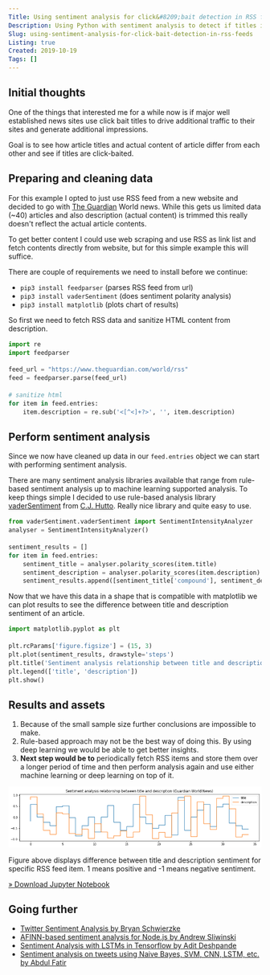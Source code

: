 ```yaml
---
Title: Using sentiment analysis for click&#8209;bait detection in RSS feeds
Description: Using Python with sentiment analysis to detect if titles in RSS feeds are click-bait
Slug: using-sentiment-analysis-for-click-bait-detection-in-rss-feeds
Listing: true
Created: 2019-10-19
Tags: []
---
```


## Initial thoughts

One of the things that interested me for a while now is  if major well established news sites use click bait titles to drive additional traffic to their sites and generate additional impressions.

Goal is to see how article titles and actual content of article differ from each other and see if titles are click-baited.

## Preparing and cleaning data

For this example I opted to just use RSS feed from a new website and decided to go with [The Guardian](https://www.theguardian.com) World news. While this gets us limited data (~40) articles and also description (actual content) is trimmed this really doesn't reflect the actual article contents.

To get better content I could use web scraping and use RSS as link list and fetch contents directly from website, but for this simple example this will suffice.

There are couple of requirements we need to install before we continue:

- `pip3 install feedparser` (parses RSS feed from url)
- `pip3 install vaderSentiment` (does sentiment polarity analysis)
- `pip3 install matplotlib` (plots chart of results)

So first we need to fetch RSS data and sanitize HTML content from description.

```python
import re
import feedparser

feed_url = "https://www.theguardian.com/world/rss"
feed = feedparser.parse(feed_url)

# sanitize html
for item in feed.entries:
    item.description = re.sub('<[^<]+?>', '', item.description)
```

## Perform sentiment analysis

Since we now have cleaned up data in our `feed.entries` object we can start with performing sentiment analysis.

There are many sentiment analysis libraries available that range from rule-based sentiment analysis up to machine learning supported analysis. To keep things simple I decided to use rule-based analysis library [vaderSentiment](https://github.com/cjhutto/vaderSentiment) from [C.J. Hutto](https://github.com/cjhutto). Really nice library and quite easy to use.

```python
from vaderSentiment.vaderSentiment import SentimentIntensityAnalyzer
analyser = SentimentIntensityAnalyzer()

sentiment_results = []
for item in feed.entries:
    sentiment_title = analyser.polarity_scores(item.title)
    sentiment_description = analyser.polarity_scores(item.description)
    sentiment_results.append([sentiment_title['compound'], sentiment_description['compound']])
```

Now that we have this data in a shape that is compatible with matplotlib we can plot results to see the difference between title and description sentiment of an article.

```python
import matplotlib.pyplot as plt

plt.rcParams['figure.figsize'] = (15, 3)
plt.plot(sentiment_results, drawstyle='steps')
plt.title('Sentiment analysis relationship between title and description (Guardian World News)')
plt.legend(['title', 'description'])
plt.show()
```

## Results and assets

1. Because of the small sample size further conclusions are impossible to make.
2. Rule-based approach may not be the best way of doing this. By using deep learning we would be able to get better insights.
3. **Next step would be to** periodically fetch RSS items and store them over a longer period of time and then perform analysis again and use either machine learning or deep learning on top of it.

![Relationship between title and description](/assets/sentiment-analysis/guardian-sa-title-desc-relationship.png)

Figure above displays difference between title and description sentiment for specific RSS feed item. 1 means positive and -1 means negative sentiment.

[» Download Jupyter Notebook](/assets/sentiment-analysis/sentiment-analysis.ipynb)

## Going further

- [Twitter Sentiment Analysis by Bryan Schwierzke](https://github.com/bswiss/news_mood)
- [AFINN-based sentiment analysis for Node.js by Andrew Sliwinski](https://github.com/thisandagain/sentiment)
- [Sentiment Analysis with LSTMs in Tensorflow by Adit Deshpande](https://github.com/adeshpande3/LSTM-Sentiment-Analysis)
- [Sentiment analysis on tweets using Naive Bayes, SVM, CNN, LSTM, etc. by Abdul Fatir](https://github.com/abdulfatir/twitter-sentiment-analysis)
